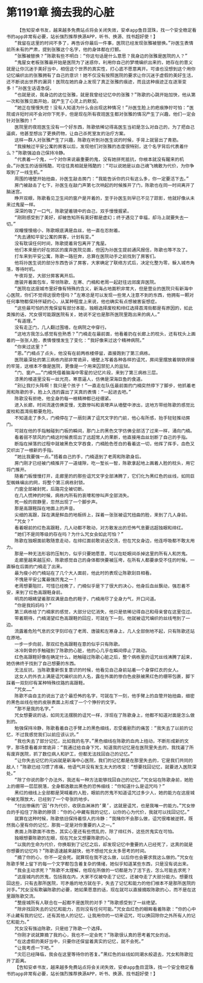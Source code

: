 # 第1191章 摘去我的心脏
        【告知安卓书友，越来越多免费站点将会关闭失效，安卓app鱼目混珠，找一个安全稳定看书的app非常有必要，站长强烈推荐换源APP，听书、换源、找书超好使！】
       “我留在这里的时间不多了，再告诉你最后一件事，医院已经发现张雅被替换。”孙医生表情前所未有的严肃，提到张雅这个名字，他的身体都在打颤。
       “张雅被替换？”陈歌有些不明白：“你这句话是什么意思？我身边的张雅是医院的人？”
       “鬼屋女老板张雅最开始是医院为了迷惑你，利用你自己的梦境编织出来的，她存在的意义就是让你沉迷于美好当中，相信这个世界的真实性，打心底不愿意离开。可谁也没想到这个用你记忆编织出的张雅拥有了自己的意识！她不仅没有按照医院的要求让你沉迷于虚假的美好生活，还不断说出世界的漏洞！医院在她的身上发现了真正张雅的痕迹，而且这种痕迹正在逐渐变多！”孙医生话语急促。
       “也就是说，我身边的这位张雅，就是我曾经记忆中的张雅？”陈歌的心跳开始加快，他从第一次和张雅见面开始，就产生了心灵上的默契。
       “她正在慢慢失控！没有人知道为什么会出现这种情况！”孙医生脸上的疤痕狰狞可怕：“医院或许短时间不会对你下死手，但是现在所有夜班医生都对张雅的情况产生了兴趣，他们一定会针对张雅的！”
       医院里的夜班医生没有一个好东西，陈歌依稀记得高医生当初是怎么对自己的，为了把自己逼疯，他甚至想出了更换药物，让自己杀死室友的治疗方案。
       这样一群人对张雅产生了兴趣，陈歌在听到孙医生说的时候，手背上就冒出了青筋。
       “我接触过平安公寓的房客以后，发现他们对张雅的态度很特别，这个名字背后代表着什么？”陈歌强迫自己保持冷静。
       “代表着一个鬼，一个对你来说最重要的鬼，没有她拼死抵抗，你根本就没有醒来的机会。”孙医生的话很残酷，可往往真相就是残酷的：“可以说她是以自己魂飞魄散为代价，为你争取到了一线生机。”
       周围的墙壁开始扭曲，孙医生敲击房门：“我能告诉你的只有这么多，你一定要活下去。”
       房门被敲击了七下，孙医生在敲门声第七次响起的时候推开了门，陈歌也在同一时间离开了脑迷宫。
       睁开双眼，陈歌看见卫生间的窗户是开着的，至于孙医生则早已不见了踪影，他就好像从未来过鬼屋一样。
       深深的吸了一口气，陈歌望着镜中的自己，双手慢慢握紧。
       “刚刚感受到了美好，却被告知所有美好都是虚幻；终于遇见了幸福，却马上就要失去一切。”
       双瞳慢慢缩小，陈歌眼底满是血丝，他一直在忍耐着。
       “先去通知平安公寓的房客，计划有变。”
       没有耽误任何时间，陈歌提着背包离开了鬼屋。
       他们本来是约好在郊区的废弃医院见面，但因为孙医生提前通风报信，陈歌也等不及了。
       打车来到平安公寓，陈歌一路狂奔，总算在医院动手之前找到了房客们。
       他将孙医生说的部分东西告诉了房客，大家确定了联络方式后，决定化整为零，躲入城市角落，等待时机。
       午夜将至，大部分房客离开后。
       唐骏开着面包车，带领陈歌、左寒、门楠和老周一起赶往远郊废弃医院。
       “医院在这座城市里好像有特殊的含义，新海占地面积非常大，但是营业的医院只有新海中心医院，你们不觉得这很奇怪吗？”左寒总是可以发现一些常人注意不到的东西，他拥有一颗对任何事物都保持怀疑的心，从某种程度上来说，他也确实有点想被害妄想症。
       “这些最可怕的厉鬼保留有部分本能，独眼选择废校和绯红选择荔湾街都是有原因的，如此类推的话，咒女很可能跟医院有关，她说不定也是那所医院里跑出来的病人。”
       “有道理。”
       没有走正门，几人翻过围墙，在病院之中穿行。
       “这地方我怎么感觉有些熟悉？”门楠走在最前面，他看着扔在长廊上的枕头，还有枕头上画着的一张张人脸，表情慢慢发生了变化：“我好像来过这个精神病院。”
       “你来过这里？”
       “恩。”门楠点了点头，他没有在前两栋楼停留，直接跑到了第三病栋。
       医院最深处的第三病栋内部非常诡异，墙壁上写着各种各样的诅咒，房间里摆放着钢铁焊接的牢笼，这根本不像是医院，更像是一个用来囚禁犯人的监狱。
       “门、窗户……”门楠凭借着脑海中零星的记忆片段，来到了第三病栋三层。
       漆黑的楼道里没有一丝光亮，寒意逼人，仿佛是深海巨鱼的食道。
       “别让我打头阵啊！我只是个孩子！”一直走在队伍最前面的门楠突然停下了脚步，他抓着老周和陈歌的手，脸上久违的露出了天真的表情：“一起进去吧。”
       陈歌没有拒绝，他全身的每一根精神都已经绷紧。
       进入长廊，时间流速仿佛变慢，无数惨叫和哀嚎声从墙壁中渗出，这地方带给陈歌的感觉比废校和荔湾街都要危险。
       不知道走了多久，门楠停在了一扇刻满了诅咒文字的门前，他心有所感，抬手轻轻推动房门。
       可就在他的手指触碰到门板的瞬间，那门上的黑色文字仿佛全部活了过来一样，涌向门楠。
       看着弱不禁风的门楠这时候表现出了远超常人的果断，他直接用血丝划断了自己的手指。
       断指在掉落的过程中就被黑色文字吞食，门楠脸色苍白的看着这一切，他挥了挥手，血色又交织出了一根新的手指。
       “她比我要强一点。”捂着自己的手，门楠退到了老周和陈歌身后。
       房门刚才已经被门楠推开了一道缝隙，吃一堑长一智，陈歌拿起地上画着人脸的枕头，用它将门推开。
       随着门板慢慢打开，走廊里的的那些诅咒文字全部沸腾了，它们化为黑红色的丝线，如同巨型蜘蛛编出的网，将整个第三病栋封锁。
       门窗全部被封死，后路完全被切断。
       在几人慌神的时候，病栋内所有的哀嚎和惨叫声全部消失。
       死一般的寂静里，忽然出现了一个脚步声。
       那是高跟鞋踩在地面上的声音。
       尖细的高跟，踩在满是鲜血的地板砖上，踩着一张张被诅咒扭曲的脸，来到了几人身前。
       “咒女？”
       看着眼前的红色高跟鞋，几人动都不敢动，对方散发出的恐怖气息要远超独眼和绯红。
       “她们不是同等级的存在吗？为什么咒女会如此可怕？”
       陈歌在独眼面前敢随意走动，在绯红面前敢说话交流，但在咒女身边，他连呼吸都不敢太用力。
       那是一种无法形容的压制力，似乎只要她愿意，可以在眨眼间杀掉这里的所有人和厉鬼。
       走廊里越来越压抑，陈歌感觉自己的身体都快要被压垮，在所有人都要承受不住的时候，一直躲在后面的门楠走了出来。
       最为瘦小的门楠站在了几个大人面前，他此时的表现让陈歌刮目相看。
       不愧是平安公寓最强厉鬼之一！
       老周想要阻拦，可惜已经晚了，门楠似乎是下了很大的决心，他身后血丝飘动，强忍着不安，来到了红色高跟鞋身前。
       明亮的眼睛望着那双满是血色的鞋子，门楠用尽了全身力气，开口问道。
       “你是我妈妈吗？”
       第三病栋给了门楠家的感觉，大部分记忆消失，他只是依稀记得自己和母亲曾在这里住过。
       带着期待，门楠渴望红色高跟鞋的回应，可就在下一刻，他就被诅咒编织的丝线甩到了一边。
       流露着危险气息的文字刻印在了老周、唐骏和左寒身上，几人全部倒地不起，只有陈歌还站在原地。
       一步一步向前，那双红色高跟鞋在意的似乎只有陈歌。
       冰冷刺骨的手触碰到了陈歌的心脏，他的心几乎在瞬间停止了跳动。
       红色高跟鞋好像在确定什么，她触碰过陈歌心脏之后，整个病栋里的诅咒丝线沸腾了起来，她仿佛终于找到了自己想要的东西。
       无法反抗，当陈歌重新恢复意识的时候，他看见自己身前站着一个身穿红衣的女人。
       这女人的外衣上满是诅咒编织出的人名，露在外面的惨白色皮肤被黑红色的绷带包裹，脚下踩着一双刻印有某种特殊纹路的高跟鞋。
       “咒女……”
       陈歌不由自主的说出了这个最恐怖的名字，可就在下一刻，他手臂上的血管开始扭曲，细密的黑色丝线在他的皮肤表面上形成了一个个狰狞的文字。
       “那不是我的名字。”
       咒女想要说的话，如同无法摆脱的诅咒一样，浮现在了陈歌身上，他都不知道对面是怎么做到的。
       勉强保持冷静，陈歌看着自己手臂上的黑色细线，忍受着剧烈的痛苦：“我失去了以前的记忆，不过我感觉我们以前应该认识。”
       “我也失去了部分记忆，比如我的名字。”黑色细线在陈歌的血肉上扭动，不断形成新的文字，那场景看着非常诡异：“我通过给自身下咒，知道我的记忆是在医院里失去的，我找遍了所有废弃医院，抓了数位病人和护工，但都无法找回自己的记忆。”
       “让你失去记忆的元凶就是新海中心医院，我们的记忆都是在那里失去的，它是我们共同的敌人！”陈歌已经习惯了疼痛，他语气并没有发生太大的改变：“想要找回记忆，就要进入医院深处。”
       “除了你说的那个办法外，我还有一种方法能够找回自己的记忆。”咒女站在陈歌身前，她脸上的绷带一层层脱落，全身都逸散出黑色的恐怖细线：“你知道什么是诅咒吗？”
       黑红的细线上全部都是哭喊着的人脸，眼前的厉鬼不知道诅咒过多少人，她的能力在这座城中被无限放大，已经到了一个夸张的地步。
       “付出惨痛的‘因’作为代价，收获血淋淋的‘果’，这就是诅咒，也是我唯一的能力。”咒女惨白的手掐住了陈歌的脖颈：“你的心中藏有我的记忆，以你的心为代价，我就可以找回记忆。”
       就算在这种时候，陈歌依旧保持着惊人的冷静：“我赌你不会那么做，诅咒很难被逆转，既然我心里有你的记忆，那我一定是对你重要的人之一。”
       表面上陈歌面不改色，其实心里还有些慌乱的，除了绯红外，这些厉鬼实在可怕。
       独眼想要陈歌的左眼，现在咒女又想要陈歌的心。
       “以我的生命为代价，你换取到了记忆之后，却发现记忆中重要的人已经死了，这真的就是你想要的记忆吗？”陈歌语速越来越快，他不想给咒女太多思考的时间。
       “摘了你的心，你不一定会死。就算现在我不这么做，以后你也会要求我这么做的。”咒女在陈歌手臂上留下的每一个文字都包含着复杂的情绪，她似乎知道某些东西，只是没有说出来。
       “我会主动求死？”陈歌不太理解，他现在所做的一切都是为了活下去，怎么可能去求死？
       “这座城内的厉鬼，包括我在内，大家不仅被夺走了记忆，还被夺走了大部分能力。想要找回这些，只有去那所医院，可矛盾的地方就在于，失去了记忆和能力的他们根本不是那所医院的对手。”咒女没有欺骗陈歌的必要，她如果愿意的话，现在就可以直接摘取陈歌的心，而不是在这里跟陈歌交流。
       “整座城所有人联合在一起都不是医院的对手？”陈歌感受到了一丝绝望。
       “除非找回失去的记忆和能力，否则没有任何可能。”咒女血红色的眼眸看着陈歌：“你的心中不止藏有我的记忆，还有其他人的记忆，让我用你的一切来诅咒，可以换回除你之外所有人的记忆和能力。”
       咒女没有强迫陈歌，只是给了陈歌一个选择。
       “你刚才说就算摘了我的心，我也不一定会死？”陈歌很认真的思考着咒女的话。
       “在这虚假的美好当中，只要你还保留着真实的记忆，就不会死。”
       “让我考虑一下吧。”
       “灾厄已经降临，我会在这里等待你的答复。”黑红色的丝线如同潮水般退去，咒女和陈歌拉开了距离。
       【告知安卓书友，越来越多免费站点将会关闭失效，安卓app鱼目混珠，找一个安全稳定看书的app非常有必要，站长强烈推荐换源APP，听书、换源、找书超好使！】